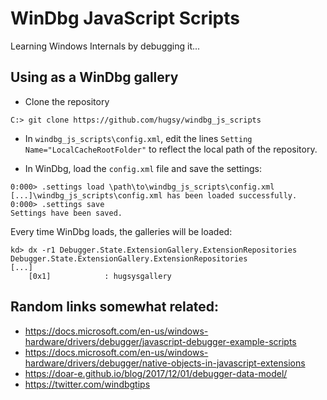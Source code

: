 # WinDbg JavaScript Scripts

Learning Windows Internals by debugging it...


## Using as a WinDbg gallery

 - Clone the repository
```
C:> git clone https://github.com/hugsy/windbg_js_scripts
```

 - In `windbg_js_scripts\config.xml`, edit the lines `Setting Name="LocalCacheRootFolder"` to reflect the local path of the repository.

 - In WinDbg, load the `config.xml` file and save the settings:
```
0:000> .settings load \path\to\windbg_js_scripts\config.xml
[...]\windbg_js_scripts\config.xml has been loaded successfully.
0:000> .settings save
Settings have been saved.
```

Every time WinDbg loads, the galleries will be loaded:

```
kd> dx -r1 Debugger.State.ExtensionGallery.ExtensionRepositories
Debugger.State.ExtensionGallery.ExtensionRepositories
[...]
    [0x1]            : hugsysgallery
```


## Random links somewhat related:

 - https://docs.microsoft.com/en-us/windows-hardware/drivers/debugger/javascript-debugger-example-scripts
 - https://docs.microsoft.com/en-us/windows-hardware/drivers/debugger/native-objects-in-javascript-extensions
 - https://doar-e.github.io/blog/2017/12/01/debugger-data-model/
 - https://twitter.com/windbgtips